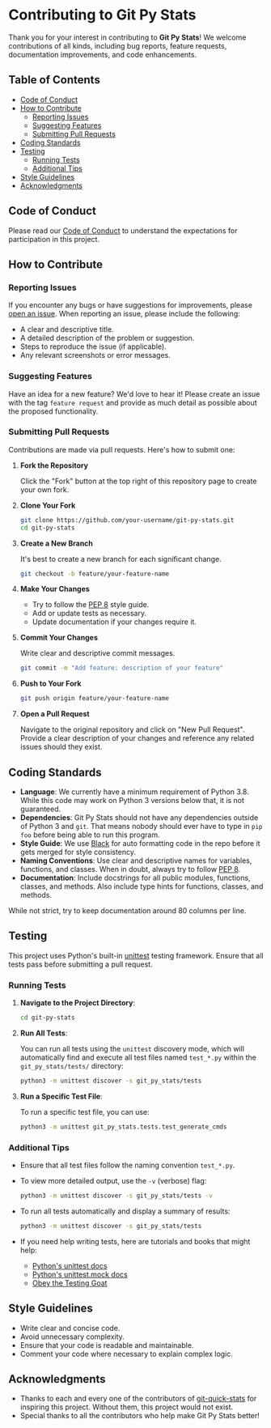 # Contributing to Git Py Stats

Thank you for your interest in contributing to **Git Py Stats**!
We welcome contributions of all kinds, including bug reports, feature requests,
documentation improvements, and code enhancements.

## Table of Contents

- [Code of Conduct](#code-of-conduct)
- [How to Contribute](#how-to-contribute)
  - [Reporting Issues](#reporting-issues)
  - [Suggesting Features](#suggesting-features)
  - [Submitting Pull Requests](#submitting-pull-requests)
- [Coding Standards](#coding-standards)
- [Testing](#testing)
  - [Running Tests](#running-tests)
  - [Additional Tips](#additional-tips)
- [Style Guidelines](#style-guidelines)
- [Acknowledgments](#acknowledgments)

## Code of Conduct

Please read our [Code of Conduct](CODE_OF_CONDUCT.md) to understand the
expectations for participation in this project.

## How to Contribute

### Reporting Issues

If you encounter any bugs or have suggestions for improvements,
please [open an issue](https://github.com/tomice/git-py-stats/issues).
When reporting an issue, please include the following:

- A clear and descriptive title.
- A detailed description of the problem or suggestion.
- Steps to reproduce the issue (if applicable).
- Any relevant screenshots or error messages.

### Suggesting Features

Have an idea for a new feature? We'd love to hear it! Please create an issue
with the tag `feature request` and provide as much detail as possible about
the proposed functionality.

### Submitting Pull Requests

Contributions are made via pull requests. Here's how to submit one:

1. **Fork the Repository**

   Click the "Fork" button at the top right of this repository page to
   create your own fork.

2. **Clone Your Fork**

   ```bash
   git clone https://github.com/your-username/git-py-stats.git
   cd git-py-stats
   ```

3. **Create a New Branch**

   It's best to create a new branch for each significant change.

   ```bash
   git checkout -b feature/your-feature-name
   ```

4. **Make Your Changes**

   - Try to follow the [PEP 8](https://pep8.org/) style guide.
   - Add or update tests as necessary.
   - Update documentation if your changes require it.

5. **Commit Your Changes**

   Write clear and descriptive commit messages.

   ```bash
   git commit -m "Add feature: description of your feature"
   ```

6. **Push to Your Fork**

   ```bash
   git push origin feature/your-feature-name
   ```

7. **Open a Pull Request**

   Navigate to the original repository and click on "New Pull Request".
   Provide a clear description of your changes and reference any related issues
   should they exist.

## Coding Standards

- **Language**:
  We currently have a minimum requirement of Python 3.8. While this code may
  work on Python 3 versions below that, it is not guaranteed.
- **Dependencies**:
  Git Py Stats should not have any dependencies outside of Python 3 and `git`.
  That means nobody should ever have to type in `pip foo` before being able to
  run this program.
- **Style Guide**:
  We use [Black](https://pypi.org/project/black/) for auto formatting code in
  the repo before it gets merged for style consistency.
- **Naming Conventions**:
  Use clear and descriptive names for variables, functions, and classes.
  When in doubt, always try to follow [PEP 8](https://pep8.org/).
- **Documentation**:
  Include docstrings for all public modules, functions, classes, and methods.
  Also include type hints for functions, classes, and methods.

While not strict, try to keep documentation around 80 columns per line.

## Testing

This project uses Python's built-in
[unittest](https://docs.python.org/3/library/unittest.html) testing framework.
Ensure that all tests pass before submitting a pull request.

### Running Tests

1. **Navigate to the Project Directory**:

    ```bash
    cd git-py-stats
    ```

2. **Run All Tests**:

    You can run all tests using the `unittest` discovery mode, which will
    automatically find and execute all test files named `test_*.py`
    within the `git_py_stats/tests/` directory:

    ```bash
    python3 -m unittest discover -s git_py_stats/tests
    ```

3. **Run a Specific Test File**:

    To run a specific test file, you can use:

    ```bash
    python3 -m unittest git_py_stats.tests.test_generate_cmds
    ```

### Additional Tips

- Ensure that all test files follow the naming convention `test_*.py`.
- To view more detailed output, use the `-v` (verbose) flag:

    ```bash
    python3 -m unittest discover -s git_py_stats/tests -v
    ```

- To run all tests automatically and display a summary of results:

    ```bash
    python3 -m unittest discover -s git_py_stats/tests
    ```

- If you need help writing tests, here are tutorials and books that might help:
  - [Python's unittest docs](https://docs.python.org/3/library/unittest.html)
  - [Python's unittest.mock docs](https://docs.python.org/3/library/unittest.mock.html)
  - [Obey the Testing Goat](https://www.obeythetestinggoat.com/pages/book.html#toc)

## Style Guidelines

- Write clear and concise code.
- Avoid unnecessary complexity.
- Ensure that your code is readable and maintainable.
- Comment your code where necessary to explain complex logic.

## Acknowledgments

- Thanks to each and every one of the contributors of
  [git-quick-stats](https://github.com/arzzen/git-quick-stats) for inspiring
  this project. Without them, this project would not exist.
- Special thanks to all the contributors who help make Git Py Stats better!
